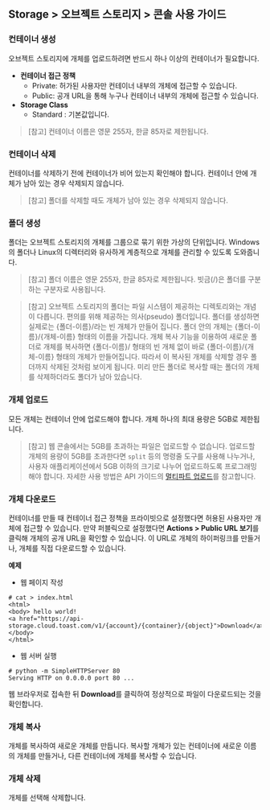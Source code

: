 ## Storage > 오브젝트 스토리지 > 콘솔 사용 가이드


### 컨테이너 생성

오브젝트 스토리지에 개체를 업로드하려면 반드시 하나 이상의 컨테이너가 필요합니다.

* **컨테이너 접근 정책**
    * Private: 허가된 사용자만 컨테이너 내부의 개체에 접근할 수 있습니다.
    * Public: 공개 URL을 통해 누구나 컨테이너 내부의 개체에 접근할 수 있습니다.
* **Storage Class**
    * Standard : 기본값입니다.

> [참고]
> 컨테이너 이름은 영문 255자, 한글 85자로 제한됩니다.


### 컨테이너 삭제
컨테이너를 삭제하기 전에 컨테이너가 비어 있는지 확인해야 합니다. 컨테이너 안에 개체가 남아 있는 경우 삭제되지 않습니다.

> [참고]
> 폴더를 삭제할 때도 개체가 남아 있는 경우 삭제되지 않습니다.

### 폴더 생성

폴더는 오브젝트 스토리지의 개체를 그룹으로 묶기 위한 가상의 단위입니다. Windows의 폴더나 Linux의 디렉터리와 유사하게 계층적으로 개체를 관리할 수 있도록 도와줍니다.

> [참고]
> 폴더 이름은 영문 255자, 한글 85자로 제한됩니다. 빗금(/)은 폴더를 구분하는 구분자로 사용됩니다.

> [참고]
> 오브젝트 스토리지의 폴더는 파일 시스템이 제공하는 디렉토리와는 개념이 다릅니다. 편의를 위해 제공하는 의사(pseudo) 폴더입니다. 폴더를 생성하면 실제로는 {폴더-이름}/라는 빈 개체가 만들어 집니다. 폴더 안의 개체는 {폴더-이름}/{개체-이름} 형태의 이름을 가집니다. 개체 복사 기능을 이용하여 새로운 폴더로 개체를 복사하면 {폴더-이름}/ 형태의 빈 개체 없이 바로 {폴더-이름}/{개체-이름} 형태의 개체가 만들어집니다. 따라서 이 복사된 개체를 삭제할 경우 폴더까지 삭제된 것처럼 보이게 됩니다. 미리 만든 폴더로 복사할 때는 폴더의 개체를 삭제하더라도 폴더가 남아 있습니다.

### 개체 업로드

모든 개체는 컨테이너 안에 업로드해야 합니다. 개체 하나의 최대 용량은 5GB로 제한됩니다.

> [참고]
> 웹 콘솔에서는 5GB를 초과하는 파일은 업로드할 수 없습니다. 업로드할 개체의 용량이 5GB를 초과한다면 `split` 등의 명령줄 도구를 사용해 나누거나, 사용자 애플리케이션에서 5GB 이하의 크기로 나누어 업로드하도록 프로그래밍해야 합니다. 자세한 사용 방법은 API 가이드의 [멀티파트 업로드](api-guide/#_10)를 참고합니다.

### 개체 다운로드

컨테이너를 만들 때 컨테이너 접근 정책을 프라이빗으로 설정했다면 허용된 사용자만 개체에 접근할 수 있습니다. 만약 퍼블릭으로 설정했다면 **Actions > Public URL 보기**를 클릭해 개체의 공개 URL을 확인할 수 있습니다.  이 URL로 개체의 하이퍼링크를 만들거나, 개체를 직접 다운로드할 수 있습니다.

**예제**

* 웹 페이지 작성

```
# cat > index.html
<html>
<body> hello world!
<a href="https://api-storage.cloud.toast.com/v1/{account}/{container}/{object}">Download</a>
</body>
</html>
```

* 웹 서버 실행

```
# python -m SimpleHTTPServer 80
Serving HTTP on 0.0.0.0 port 80 ...
```

웹 브라우저로 접속한 뒤 **Download**를 클릭하여 정상적으로 파일이 다운로드되는 것을 확인합니다.


### 개체 복사
개체를 복사하여 새로운 개체를 만듭니다. 복사할 개체가 있는 컨테이너에 새로운 이름의 개체를 만들거나, 다른 컨테이너에 개체를 복사할 수 있습니다.


### 개체 삭제
개체를 선택해 삭제합니다.
